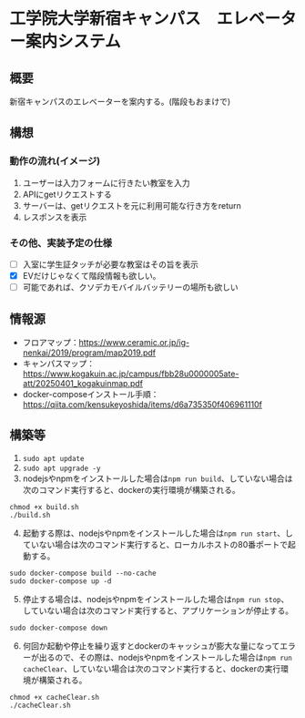 # 工学院大学新宿キャンパス　エレベーター案内システム

## 概要

新宿キャンパスのエレベーターを案内する。(階段もおまけで)

## 構想

### 動作の流れ(イメージ)

1. ユーザーは入力フォームに行きたい教室を入力
2. APIにgetリクエストする
3. サーバーは、getリクエストを元に利用可能な行き方をreturn
4. レスポンスを表示

### その他、実装予定の仕様

- [ ] 入室に学生証タッチが必要な教室はその旨を表示
- [x] EVだけじゃなくて階段情報も欲しい。
- [ ] 可能であれば、クソデカモバイルバッテリーの場所も欲しい

## 情報源

- フロアマップ：https://www.ceramic.or.jp/ig-nenkai/2019/program/map2019.pdf
- キャンパスマップ：https://www.kogakuin.ac.jp/campus/fbb28u0000005ate-att/20250401_kogakuinmap.pdf
- docker-composeインストール手順： https://qiita.com/kensukeyoshida/items/d6a735350f406961110f

## 構築等

1. `sudo apt update`
2. `sudo apt upgrade -y`
3. nodejsやnpmをインストールした場合は`npm run build`、していない場合は次のコマンド実行すると、dockerの実行環境が構築される。
```
chmod +x build.sh
./build.sh
```
4. 起動する際は、nodejsやnpmをインストールした場合は`npm run start`、していない場合は次のコマンド実行すると、ローカルホストの80番ポートで起動する。
```
sudo docker-compose build --no-cache
sudo docker-compose up -d
```
5. 停止する場合は、nodejsやnpmをインストールした場合は`npm run stop`、していない場合は次のコマンド実行すると、アプリケーションが停止する。
```
sudo docker-compose down
```
6. 何回か起動や停止を繰り返すとdockerのキャッシュが膨大な量になってエラーが出るので、その際は、nodejsやnpmをインストールした場合は`npm run cacheClear`、していない場合は次のコマンド実行すると、dockerの実行環境が構築される。
```
chmod +x cacheClear.sh
./cacheClear.sh
```
